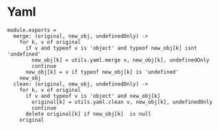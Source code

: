 
# Yaml

    module.exports =
      merge: (original, new_obj, undefinedOnly) ->
        for k, v of original
          if v and typeof v is 'object' and typeof new_obj[k] isnt 'undefined'
            new_obj[k] = utils.yaml.merge v, new_obj[k], undefinedOnly
            continue
          new_obj[k] = v if typeof new_obj[k] is 'undefined'
        new_obj
      clean: (original, new_obj, undefinedOnly) ->
        for k, v of original
          if v and typeof v is 'object' and new_obj[k]
            original[k] = utils.yaml.clean v, new_obj[k], undefinedOnly
            continue
          delete original[k] if new_obj[k]  is null
        original
